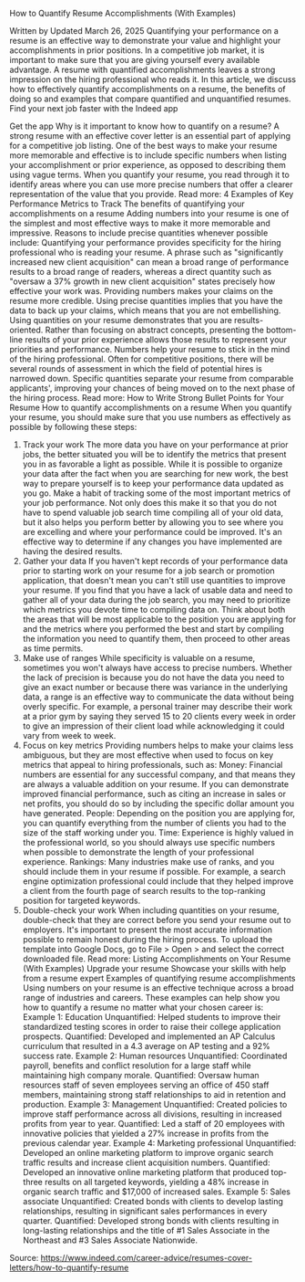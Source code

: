 How to Quantify Resume Accomplishments (With Examples)

Written by
Updated March 26, 2025
Quantifying your performance on a resume is an effective way to demonstrate your value and highlight your accomplishments in prior positions. In a competitive job market, it is important to make sure that you are giving yourself every available advantage. A resume with quantified accomplishments leaves a strong impression on the hiring professional who reads it. In this article, we discuss how to effectively quantify accomplishments on a resume, the benefits of doing so and examples that compare quantified and unquantified resumes.
Find your next job faster with the Indeed app

Get the app
Why is it important to know how to quantify on a resume?
A strong resume with an effective cover letter is an essential part of applying for a competitive job listing. One of the best ways to make your resume more memorable and effective is to include specific numbers when listing your accomplishment or prior experience, as opposed to describing them using vague terms. When you quantify your resume, you read through it to identify areas where you can use more precise numbers that offer a clearer representation of the value that you provide.
Read more: 4 Examples of Key Performance Metrics to Track
The benefits of quantifying your accomplishments on a resume
Adding numbers into your resume is one of the simplest and most effective ways to make it more memorable and impressive. Reasons to include precise quantities whenever possible include:
Quantifying your performance provides specificity for the hiring professional who is reading your resume. A phrase such as "significantly increased new client acquisition" can mean a broad range of performance results to a broad range of readers, whereas a direct quantity such as "oversaw a 37% growth in new client acquisition" states precisely how effective your work was.
Providing numbers makes your claims on the resume more credible. Using precise quantities implies that you have the data to back up your claims, which means that you are not embellishing.
Using quantities on your resume demonstrates that you are results-oriented. Rather than focusing on abstract concepts, presenting the bottom-line results of your prior experience allows those results to represent your priorities and performance.
Numbers help your resume to stick in the mind of the hiring professional. Often for competitive positions, there will be several rounds of assessment in which the field of potential hires is narrowed down. Specific quantities separate your resume from comparable applicants', improving your chances of being moved on to the next phase of the hiring process.
Read more: How to Write Strong Bullet Points for Your Resume
How to quantify accomplishments on a resume
When you quantify your resume, you should make sure that you use numbers as effectively as possible by following these steps:
1. Track your work
The more data you have on your performance at prior jobs, the better situated you will be to identify the metrics that present you in as favorable a light as possible. While it is possible to organize your data after the fact when you are searching for new work, the best way to prepare yourself is to keep your performance data updated as you go.
Make a habit of tracking some of the most important metrics of your job performance. Not only does this make it so that you do not have to spend valuable job search time compiling all of your old data, but it also helps you perform better by allowing you to see where you are excelling and where your performance could be improved. It's an effective way to determine if any changes you have implemented are having the desired results.
2. Gather your data
If you haven't kept records of your performance data prior to starting work on your resume for a job search or promotion application, that doesn't mean you can't still use quantities to improve your resume.
If you find that you have a lack of usable data and need to gather all of your data during the job search, you may need to prioritize which metrics you devote time to compiling data on. Think about both the areas that will be most applicable to the position you are applying for and the metrics where you performed the best and start by compiling the information you need to quantify them, then proceed to other areas as time permits.
3. Make use of ranges
While specificity is valuable on a resume, sometimes you won't always have access to precise numbers. Whether the lack of precision is because you do not have the data you need to give an exact number or because there was variance in the underlying data, a range is an effective way to communicate the data without being overly specific. For example, a personal trainer may describe their work at a prior gym by saying they served 15 to 20 clients every week in order to give an impression of their client load while acknowledging it could vary from week to week.
4. Focus on key metrics
Providing numbers helps to make your claims less ambiguous, but they are most effective when used to focus on key metrics that appeal to hiring professionals, such as:
Money: Financial numbers are essential for any successful company, and that means they are always a valuable addition on your resume. If you can demonstrate improved financial performance, such as citing an increase in sales or net profits, you should do so by including the specific dollar amount you have generated.
People: Depending on the position you are applying for, you can quantify everything from the number of clients you had to the size of the staff working under you.
Time: Experience is highly valued in the professional world, so you should always use specific numbers when possible to demonstrate the length of your professional experience.
Rankings: Many industries make use of ranks, and you should include them in your resume if possible. For example, a search engine optimization professional could include that they helped improve a client from the fourth page of search results to the top-ranking position for targeted keywords.
5. Double-check your work
When including quantities on your resume, double-check that they are correct before you send your resume out to employers. It's important to present the most accurate information possible to remain honest during the hiring process.
To upload the template into Google Docs, go to File > Open > and select the correct downloaded file.
Read more: Listing Accomplishments on Your Resume (With Examples)
Upgrade your resume
Showcase your skills with help from a resume expert
Examples of quantifying resume accomplishments
Using numbers on your resume is an effective technique across a broad range of industries and careers. These examples can help show you how to quantify a resume no matter what your chosen career is:
Example 1: Education
Unquantified: Helped students to improve their standardized testing scores in order to raise their college application prospects.
Quantified: Developed and implemented an AP Calculus curriculum that resulted in a 4.3 average on AP testing and a 92% success rate.
Example 2: Human resources
Unquantified: Coordinated payroll, benefits and conflict resolution for a large staff while maintaining high company morale.
Quantified: Oversaw human resources staff of seven employees serving an office of 450 staff members, maintaining strong staff relationships to aid in retention and production.
Example 3: Management
Unquantified: Created policies to improve staff performance across all divisions, resulting in increased profits from year to year.
Quantified: Led a staff of 20 employees with innovative policies that yielded a 27% increase in profits from the previous calendar year.
Example 4: Marketing professional
Unquantified: Developed an online marketing platform to improve organic search traffic results and increase client acquisition numbers.
Quantified: Developed an innovative online marketing platform that produced top-three results on all targeted keywords, yielding a 48% increase in organic search traffic and $17,000 of increased sales.
Example 5: Sales associate
Unquantified: Created bonds with clients to develop lasting relationships, resulting in significant sales performances in every quarter.
Quantified: Developed strong bonds with clients resulting in long-lasting relationships and the title of #1 Sales Associate in the Northeast and #3 Sales Associate Nationwide.

Source: https://www.indeed.com/career-advice/resumes-cover-letters/how-to-quantify-resume
